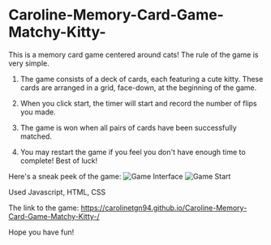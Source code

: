 # Caroline-Memory-Card-Game-Matchy-Kitty-

This is a memory card game centered around cats!
The rule of the game is very simple. 

1. The game consists of a deck of cards, each featuring a cute kitty. These cards are arranged in a grid, face-down, at the beginning of the game.

2. When you click start, the timer will start and record the number of flips you made. 

3. The game is won when all pairs of cards have been successfully matched.

4. You may restart the game if you feel you don't have enough time to complete! Best of luck!

Here's a sneak peek of the game:
![Game Interface](https://github.com/Carolinetgn94/Caroline-Memory-Card-Game-Matchy-Kitty-/assets/151606217/c2f6caac-2a10-4802-80ba-05827ce8117e)
![Game Start](https://github.com/Carolinetgn94/Caroline-Memory-Card-Game-Matchy-Kitty-/assets/151606217/954d3397-5e1a-4b23-b20d-0ef5934e9e7c)

Used Javascript, HTML, CSS

The link to the game: https://carolinetgn94.github.io/Caroline-Memory-Card-Game-Matchy-Kitty-/

Hope you have fun!
